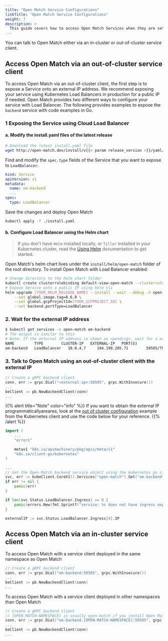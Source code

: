 ```yaml
---
title: "Open Match Service Configurations"
linkTitle: "Open Match Service Configurations"
weight: 7
description: >
  This guide covers how to access Open Match Services when they are set up with Cluster IP or with External IP.
---
```


You can talk to Open Match either via an in-cluster or out-of-cluster service client.

## Access Open Match via an out-of-cluster service client

To access Open Match via an out-of-cluster client, the first step is to expose a Service onto an external IP address. We recommend exposing your service using Kubernetes Load Balancers in production for a public IP if needed. Open Match provides two different ways to configure your service with Load Balancer. The following provides examples to expose the `backend` service with code examples in Go.

### 1 Exposing the Service using Cloud Load Balancer

#### a. Modify the install.yaml files of the latest release

```bash
# Download the latest install.yaml file
wget http://open-match.dev/install/v{{< param release_version >}}/yaml/01-open-match-core.yaml
```

Find and modify the `spec.type` fields of the Service that you want to expose to `LoadBalancer`.

```yaml
kind: Service
apiVersion: v1
metadata:
  name: om-backend
  ...
spec:
  type: LoadBalancer
```

Save the changes and deploy Open Match

```bash
kubectl apply -f ./install.yaml
```

#### b. Configure Load Balancer using the Helm chart

> If you don't have `Helm` installed locally, or `Tiller` installed in your Kubernetes cluster, read the [Using Helm](https://docs.helm.sh/using_helm/) documentation to get started.

Open Match's helm chart lives under the `install/helm/open-match` folder of the root directory. To install Open Match with Load Balancer enabled:

```bash
# Change directory to the helm chart folder
kubectl create clusterrolebinding default-view-open-match --clusterrole=view --serviceaccount=open-match:default
# Expose Service onto a public IP using helm cli
helm upgrade [YOUR_HELM_RELEASE_NAME] --install --wait --debug -n open-match \
    --set global.image.tag=0.6.0 \
    --set global.gcpProjectId=[YOUR_GCPPROJECT_ID] \
    --set backend.portType=LoadBalancer
```

### 2. Wait for the external IP address

```bash
$ kubectl get services -n open-match om-backend
# The output is similar to this
# Note: If the external IP address is shown as <pending>, wait for a minute and enter the same command again.
NAME         TYPE        CLUSTER-IP   EXTERNAL-IP   PORT(S)               AGE
om-backend   LoadBalancer   10.0.4.7     104.198.205.71        50505/TCP,51505/TCP   3h2m
```

### 3. Talk to Open Match using an out-of-cluster client with the external IP

```go
// Create a gRPC backend client
conn, err := grpc.Dial("<external-ip>:50505", grpc.WithInsecure())
...
beClient := pb.NewBackendClient(conn)
...
```

{{% alert title="Note" color="info" %}}
If you want to obtain the external IP programmaticallyarearea, look at the [out of cluster configuration](https://github.com/kubernetes/client-go/tree/master/examples/out-of-cluster-client-configuration)
example from the Kubernetes client and use the code below for your reference.
{{% /alert %}}

```go
import (
    ...
    "errors"

    metav1 "k8s.io/apimachinery/pkg/apis/meta/v1"
    "k8s.io/client-go/kubernetes"
)

...
// Get the Open Match backend service object using the kubernetes go client
svc, err := kubeClient.CoreV1().Services("open-match").Get("om-backend", metav1.GetOptions{})
if err != nil {
    panic(err)
}

if len(svc.Status.LoadBalancer.Ingress) == 0 {
    panic(errors.New(fmt.Sprintf("service: %s does not have ingress exposed.\n", svcName)))
}

externalIP := svc.Status.LoadBalancer.Ingress[0].IP
```

## Access Open Match via an in-cluster service client

To access Open Match with a service client deployed in the same namespace as Open Match

```go
// Create a gRPC backend client
conn, err := grpc.Dial("om-backend:50505", grpc.WithInsecure())
...
beClient := pb.NewBackendClient(conn)
...
```

To access Open Match with a service client deployed in other namespaces than Open Match

```go
// Create a gRPC backend client
// [OPEN-MATCH-NAMESPACE] is usually open-match if you install Open Match via the official yaml files.
conn, err := grpc.Dial("om-backend.[OPEN-MATCH-NAMESPACE]:50505", grpc.WithInsecure())
...
beClient := pb.NewBackendClient(conn)
...
```
